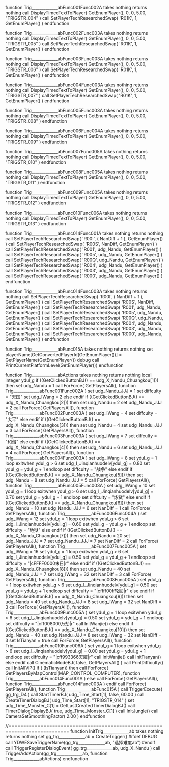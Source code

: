 function Trig_____________abFunc001Func002A takes nothing returns nothing
    call DisplayTimedTextToPlayer( GetEnumPlayer(), 0, 0, 5.00, "TRIGSTR_004" )
    call SetPlayerTechResearchedSwap( 'R01K', 1, GetEnumPlayer() )
endfunction

function Trig_____________abFunc002Func003A takes nothing returns nothing
    call DisplayTimedTextToPlayer( GetEnumPlayer(), 0, 0, 5.00, "TRIGSTR_005" )
    call SetPlayerTechResearchedSwap( 'R01K', 1, GetEnumPlayer() )
endfunction

function Trig_____________abFunc003Func003A takes nothing returns nothing
    call DisplayTimedTextToPlayer( GetEnumPlayer(), 0, 0, 5.00, "TRIGSTR_006" )
    call SetPlayerTechResearchedSwap( 'R01K', 1, GetEnumPlayer() )
endfunction

function Trig_____________abFunc004Func003A takes nothing returns nothing
    call DisplayTimedTextToPlayer( GetEnumPlayer(), 0, 0, 5.00, "TRIGSTR_007" )
    call SetPlayerTechResearchedSwap( 'R01K', 1, GetEnumPlayer() )
endfunction

function Trig_____________abFunc005Func003A takes nothing returns nothing
    call DisplayTimedTextToPlayer( GetEnumPlayer(), 0, 0, 5.00, "TRIGSTR_008" )
endfunction

function Trig_____________abFunc006Func004A takes nothing returns nothing
    call DisplayTimedTextToPlayer( GetEnumPlayer(), 0, 0, 5.00, "TRIGSTR_009" )
endfunction

function Trig_____________abFunc007Func005A takes nothing returns nothing
    call DisplayTimedTextToPlayer( GetEnumPlayer(), 0, 0, 5.00, "TRIGSTR_010" )
endfunction

function Trig_____________abFunc008Func005A takes nothing returns nothing
    call DisplayTimedTextToPlayer( GetEnumPlayer(), 0, 0, 5.00, "TRIGSTR_011" )
endfunction

function Trig_____________abFunc009Func005A takes nothing returns nothing
    call DisplayTimedTextToPlayer( GetEnumPlayer(), 0, 0, 5.00, "TRIGSTR_012" )
endfunction

function Trig_____________abFunc010Func006A takes nothing returns nothing
    call DisplayTimedTextToPlayer( GetEnumPlayer(), 0, 0, 5.00, "TRIGSTR_013" )
endfunction

function Trig_____________abFunc014Func001A takes nothing returns nothing
    call SetPlayerTechResearchedSwap( 'R00I', ( NanDiff + 1 ), GetEnumPlayer() )
    call SetPlayerTechResearchedSwap( 'R00S', NanDiff, GetEnumPlayer() )
    call SetPlayerTechResearchedSwap( 'R001', udg_Nandu, GetEnumPlayer() )
    call SetPlayerTechResearchedSwap( 'R005', udg_Nandu, GetEnumPlayer() )
    call SetPlayerTechResearchedSwap( 'R00Q', udg_Nandu, GetEnumPlayer() )
    call SetPlayerTechResearchedSwap( 'R004', udg_Nandu, GetEnumPlayer() )
    call SetPlayerTechResearchedSwap( 'R003', udg_Nandu, GetEnumPlayer() )
    call SetPlayerTechResearchedSwap( 'R000', udg_Nandu, GetEnumPlayer() )
endfunction

function Trig_____________abFunc014Func003A takes nothing returns nothing
    call SetPlayerTechResearchedSwap( 'R00I', ( NanDiff + 1 ), GetEnumPlayer() )
    call SetPlayerTechResearchedSwap( 'R00S', NanDiff, GetEnumPlayer() )
    call SetPlayerTechResearchedSwap( 'R001', udg_Nandu, GetEnumPlayer() )
    call SetPlayerTechResearchedSwap( 'R005', udg_Nandu, GetEnumPlayer() )
    call SetPlayerTechResearchedSwap( 'R00Q', udg_Nandu, GetEnumPlayer() )
    call SetPlayerTechResearchedSwap( 'R004', udg_Nandu, GetEnumPlayer() )
    call SetPlayerTechResearchedSwap( 'R003', udg_Nandu, GetEnumPlayer() )
    call SetPlayerTechResearchedSwap( 'R000', udg_Nandu, GetEnumPlayer() )
endfunction

function Trig_____________abFunc015A takes nothing returns nothing
    set playerName[GetConvertedPlayerId(GetEnumPlayer())] = GetPlayerName(GetEnumPlayer())
    debug call PrintCurrentPlatformLevel(GetEnumPlayer())
endfunction

function Trig_____________abActions takes nothing returns nothing
    local integer ydul_g
    if ((GetClickedButtonBJ() == udg_X_Nandu_Chuangkou[1])) then
        set udg_Nandu = 1
        call ForForce( GetPlayersAll(), function Trig_____________abFunc001Func002A )
        set udg_Nandu_JJJ = 1
        set diffculty = "天国"
        set udg_IWang = 2
    else
    endif
    if ((GetClickedButtonBJ() == udg_X_Nandu_Chuangkou[2])) then
        set udg_Nandu = 2
        set udg_Nandu_JJJ = 2
        call ForForce( GetPlayersAll(), function Trig_____________abFunc002Func003A )
        set udg_IWang = 4
        set diffculty = "太平"
    else
    endif
    if ((GetClickedButtonBJ() == udg_X_Nandu_Chuangkou[3])) then
        set udg_Nandu = 4
        set udg_Nandu_JJJ = 3
        call ForForce( GetPlayersAll(), function Trig_____________abFunc003Func003A )
        set udg_IWang = 7
        set diffculty = "和谐"
    else
    endif
    if ((GetClickedButtonBJ() == udg_X_Nandu_Chuangkou[4])) then
        set udg_Nandu = 6
        set udg_Nandu_JJJ = 4
        call ForForce( GetPlayersAll(), function Trig_____________abFunc004Func003A )
        set udg_IWang = 8
        set ydul_g = 1
        loop
            exitwhen ydul_g > 6
            set udg_I_Jinqianhuodelv[ydul_g] = 0.80
            set ydul_g = ydul_g + 1
        endloop
        set diffculty = "战争"
    else
    endif
    if ((GetClickedButtonBJ() == udg_X_Nandu_Chuangkou[5])) then
        set udg_Nandu = 8
        set udg_Nandu_JJJ = 5
        call ForForce( GetPlayersAll(), function Trig_____________abFunc005Func003A )
        set udg_IWang = 10
        set ydul_g = 1
        loop
            exitwhen ydul_g > 6
            set udg_I_Jinqianhuodelv[ydul_g] = 0.70
            set ydul_g = ydul_g + 1
        endloop
        set diffculty = "炼狱"
    else
    endif
    if ((GetClickedButtonBJ() == udg_X_Nandu_Chuangkou[6])) then
        set udg_Nandu = 10
        set udg_Nandu_JJJ = 6
        set NanDiff = 1
        call ForForce( GetPlayersAll(), function Trig_____________abFunc006Func004A )
        set udg_IWang = 12
        set ydul_g = 1
        loop
            exitwhen ydul_g > 6
            set udg_I_Jinqianhuodelv[ydul_g] = 0.60
            set ydul_g = ydul_g + 1
        endloop
        set diffculty = "地狱"
    else
    endif
    if ((GetClickedButtonBJ() == udg_X_Nandu_Chuangkou[7])) then
        set udg_Nandu = 20
        set udg_Nandu_JJJ = 7
        set udg_Nandu_JJJ = 7
        set NanDiff = 2
        call ForForce( GetPlayersAll(), function Trig_____________abFunc007Func005A )
        set udg_IWang = 16
        set ydul_g = 1
        loop
            exitwhen ydul_g > 6
            set udg_I_Jinqianhuodelv[ydul_g] = 0.50
            set ydul_g = ydul_g + 1
        endloop
        set diffculty = "|cFFFF0000末日|r"
    else
    endif
    if ((GetClickedButtonBJ() == udg_X_Nandu_Chuangkou[8])) then
        set udg_Nandu = 40
        set udg_Nandu_JJJ = 7
        set udg_IWang = 32
        set NanDiff = 3
        call ForForce( GetPlayersAll(), function Trig_____________abFunc008Func005A )
        set ydul_g = 1
        loop
            exitwhen ydul_g > 6
            set udg_I_Jinqianhuodelv[ydul_g] = 0.50
            set ydul_g = ydul_g + 1
        endloop
        set diffculty = "|cffff00ff轮回|r"
    else
    endif
    if ((GetClickedButtonBJ() == udg_X_Nandu_Chuangkou[9])) then
        set udg_Nandu = 40
        set udg_Nandu_JJJ = 8
        set udg_IWang = 32
        set NanDiff = 3
        call ForForce( GetPlayersAll(), function Trig_____________abFunc009Func005A )
        set ydul_g = 1
        loop
            exitwhen ydul_g > 6
            set udg_I_Jinqianhuodelv[ydul_g] = 0.50
            set ydul_g = ydul_g + 1
        endloop
        set diffculty = "|cff008000万劫|r"
        call InitWanjie()
    else
    endif
    if ((GetClickedButtonBJ() == udg_X_Nandu_Chuangkou[10])) then
        set udg_Nandu = 40
        set udg_Nandu_JJJ = 8
        set udg_IWang = 32
        set NanDiff = 3
        set IsTianyan = true
        call ForForce( GetPlayersAll(), function Trig_____________abFunc010Func006A )
        set ydul_g = 1
        loop
            exitwhen ydul_g > 6
            set udg_I_Jinqianhuodelv[ydul_g] = 0.00
            set ydul_g = ydul_g + 1
        endloop
        set diffculty = "|cff993366天魇|r"
        call InitWanjie()
        call InitTianyan()
    else
    endif
    call CinematicModeBJ( false, GetPlayersAll() )
    call PrintDifficulty()
    call InitAllVIP()
    if (             (IsTianyan)) then
        call ForForce( GetPlayersByMapControl(MAP_CONTROL_COMPUTER), function Trig_____________abFunc014Func001A )
    else
        call ForForce( GetPlayersAll(), function Trig_____________abFunc014Func003A )
    endif
    call ForForce( GetPlayersAll(), function Trig_____________abFunc015A )
    call TriggerExecute( gg_trg_D4 )
    call StartTimerBJ( udg_Time_Start[1], false, 60.00 )
    call CreateTimerDialogBJ( udg_Time_Start[1], "TRIGSTR_014" )
    set udg_Time_Monster_C[1] = GetLastCreatedTimerDialogBJ()
    call TimerDialogDisplayBJ( true, udg_Time_Monster_C[1] )
    call InitJungle()
    call CameraSetSmoothingFactor( 2.00 )
endfunction

//===========================================================================
function InitTrig_____________ab takes nothing returns nothing
    set gg_trg_____________ab = CreateTrigger()
#ifdef DEBUG
    call YDWESaveTriggerName(gg_trg_____________ab, "选择难度ab")
#endif
    call TriggerRegisterDialogEvent( gg_trg_____________ab, udg_X_Nandu )
    call TriggerAddAction(gg_trg_____________ab, function Trig_____________abActions)
endfunction

